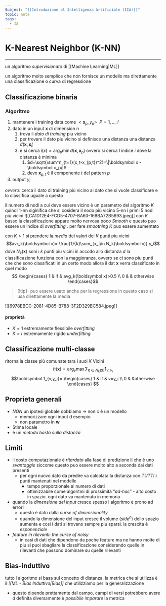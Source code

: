 ```yaml
---
Subject: "[[Introduzione al Intelligenza Artificiale (IIA)]]"
topic: nota
tags:
  - IA
---
```


# K-Nearest Neighbor (K-NN)
---
un algoritmo _supervisionato_ di [[Machine Learning|ML]] 

un algoritmo molto semplice che non fornisce un modello ma direttamente una classificazione o curva di regressione

## Classificazione binaria
### Algoritmo 
1. mantenere i training data come $<\boldsymbol x_p, y_p> \ \ P=1,\dots,l$
2. dato in un input $\boldsymbol x$ di dimension $n$
	1. trova il _dato di training_ piu vicino  
	2. per trovare il dato piu vicino si definisce una distanza una distanza $d(\boldsymbol x,\boldsymbol x_i)$
	3. e si cerca  $i(x)= \arg_p \min d(\boldsymbol x,\boldsymbol x_p)$ ovvero si cerca l indice $i$ dove la distanza è minima
		1. $d=\sqrt{\sum^n_{t=1}(x_t-x_{p,t})^2}=\|\boldsymbol x -\boldsymbol x_p\|$
		2. devo $\boldsymbol x_{p,t}$ è il componente $t$ del pattern $p$
3. output $y_i$

_ovvero_: cerca il dato di training più vicino  al dato che si vuole classificare e lo classifica uguale a questo

il numero di nodi a cui deve essere vicino è un parametro del algoritmo $K$ quindi 
1-nn siginifica che si cosidera il nodo più vicino 5-nn i primi 5 nodi più vicini
![[CA1D12E4-FCD5-4707-BA60-168BA72B5893.jpeg]]
con $K$ basso la classificazione appare  molto nervosa poco _Smooth_  e questo puo essere un indice di _overfitting_ . per fare _smoothing_ $K$ puo essere aumentato 

con $K>1$ si prendere la _media_ dei valori dei $K$ punti piu vicini
$$avr_k(\boldsymbol x)= \frac{1}{k}\sum_{x_i\in N_k(\boldsymbol x)} y_i$$
dove  $N_k(\boldsymbol x)$ soni i $k$ punti  piu vicini in accodo allo distanza $d$ 
la classificazione funziona con la maggioranza, ovvero se ci sono piu punti che che sono classificati in un certo modo allora il dat $\boldsymbol x$ verra classificato in quel modo 
$$
\begin{cases}
1 & if & avg_k(\boldsymbol x)>0.5 \\
0 & & otherwise
\end{cases}$$
>[!tip]- puo essere usato anche per la regressione
>in questo caso si usa direttamente la media

![[6978EBCC-2081-4D85-B788-3F2D329BC584.jpeg]]

#### proprietà
- $K = 1$ estremamente flessibile _overfitting_
- $K=l$ estremamente rigido _underfitting_

## Classificazione multi-classe
ritorna la classe più comunate tara i suoi $K$ Vicini
$$h(\boldsymbol x)= \arg_v \max \sum_{\boldsymbol x\in N_k(\boldsymbol x)}\boldsymbol 1_{v,y_i}$$
$$\boldsymbol 1_{v,y_i}=
\begin{cases}
1 & if & v=y_i \\
0 & &otherwise 
\end{cases}
$$

## Proprieta generali
- _NON_ un ipotesi globale dobbiamo $\rightarrow$ non c è un modello
	-  memorizzare ogni input d esempio
	-  non parametro in $\boldsymbol w$
- Stima locale 
- è un _metodo basta sulla distanza_

## Limiti 
- il costo computazionale è _ritardato_ alla fase di predizione il che è uno _svantaggio_ siccome questo puo essere molto alto a seconda dai dati presenti 
	- per ogni nuovo dato da predire  va calcolata la distanza con _TUTTI_ i punti mantenuti nel modello
		- tempo proporzionale al numero di dati
		- ottimizzabile come algoritmi di prossimità ”_ad-hoc_”
	- alto costo in spazio. ogni dato va mantenuto in memoria
- quando la _dimensione del input_ cresce spesso l algoritmo è prono ad errori 
	- questo è dato dalla _curse of dimensionality_
	- quando la dimensione del input cresce il volume ($side^n$) dello spazio aumenta e cosi i dati si trovano sempre piu sparsi. la crescita è _esponenziale_
- _feature in rilevanti: the curse of noisy_
	- in casi di dati che dipendono da poche feature ma ne hanno molte di piu si puoi sbagliare la classificazione considerando quelle in rilevanti che possono dominare su quelle rilevanti


## Bias-induttivo
tutto l algoritmo si basa sul concetto di distanza. la metrica che si utilizza è il _[[ML - Bias Induttivo|Bias]]_ che utilizziamo per la generalizzazione
- questo dipende prettamente dal campo, campi di versi potrebbero avere $d$ definita diversamente
è _possibile imparare_ la metrica  
 
  